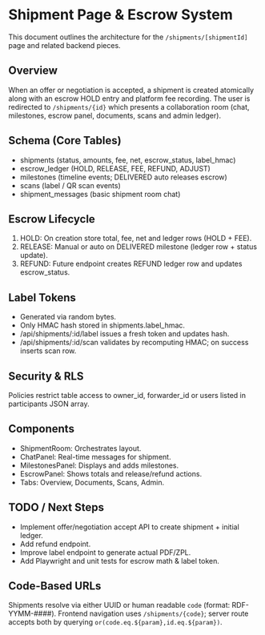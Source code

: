 # Shipment Page & Escrow System

This document outlines the architecture for the `/shipments/[shipmentId]` page and related backend pieces.

## Overview
When an offer or negotiation is accepted, a shipment is created atomically along with an escrow HOLD entry and platform fee recording. The user is redirected to `/shipments/{id}` which presents a collaboration room (chat, milestones, escrow panel, documents, scans and admin ledger).

## Schema (Core Tables)
- shipments (status, amounts, fee, net, escrow_status, label_hmac)
- escrow_ledger (HOLD, RELEASE, FEE, REFUND, ADJUST)
- milestones (timeline events; DELIVERED auto releases escrow)
- scans (label / QR scan events)
- shipment_messages (basic shipment room chat)

## Escrow Lifecycle
1. HOLD: On creation store total, fee, net and ledger rows (HOLD + FEE).
2. RELEASE: Manual or auto on DELIVERED milestone (ledger row + status update).
3. REFUND: Future endpoint creates REFUND ledger row and updates escrow_status.

## Label Tokens
- Generated via random bytes.
- Only HMAC hash stored in shipments.label_hmac.
- /api/shipments/:id/label issues a fresh token and updates hash.
- /api/shipments/:id/scan validates by recomputing HMAC; on success inserts scan row.

## Security & RLS
Policies restrict table access to owner_id, forwarder_id or users listed in participants JSON array.

## Components
- ShipmentRoom: Orchestrates layout.
- ChatPanel: Real-time messages for shipment.
- MilestonesPanel: Displays and adds milestones.
- EscrowPanel: Shows totals and release/refund actions.
- Tabs: Overview, Documents, Scans, Admin.

## TODO / Next Steps
- Implement offer/negotiation accept API to create shipment + initial ledger.
- Add refund endpoint.
- Improve label endpoint to generate actual PDF/ZPL.
- Add Playwright and unit tests for escrow math & label token.

## Code-Based URLs
Shipments resolve via either UUID or human readable `code` (format: RDF-YYMM-####). Frontend navigation uses `/shipments/{code}`; server route accepts both by querying `or(code.eq.${param},id.eq.${param})`.

